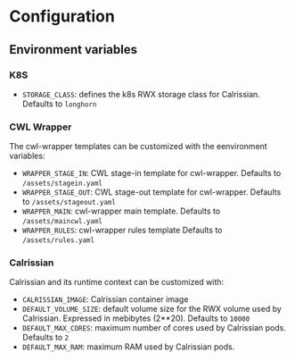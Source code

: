 # Configuration

## Environment variables

### K8S

* `STORAGE_CLASS`: defines the k8s RWX storage class for Calrissian. Defaults to `longhorn`

### CWL Wrapper

The cwl-wrapper templates can be customized with the eenvironment variables:

* `WRAPPER_STAGE_IN`: CWL stage-in template for cwl-wrapper. Defaults to `/assets/stagein.yaml`
* `WRAPPER_STAGE_OUT`: CWL stage-out template for cwl-wrapper. Defaults to `/assets/stageout.yaml`
* `WRAPPER_MAIN`: cwl-wrapper main template. Defaults to `/assets/maincwl.yaml`
* `WRAPPER_RULES`: cwl-wrapper rules template Defaults to `/assets/rules.yaml`

### Calrissian

Calrissian and its runtime context can be customized with:

* `CALRISSIAN_IMAGE`: Calrissian container image
* `DEFAULT_VOLUME_SIZE`: default volume size for the RWX volume used by Calrissian. Expressed in mebibytes (2**20). Defaults to `10000`
* `DEFAULT_MAX_CORES`: maximum number of cores used by Calrissian pods. Defaults to `2`
* `DEFAULT_MAX_RAM`: maximum RAM used by Calrissian pods.
